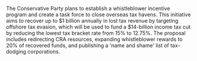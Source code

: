 The Conservative Party plans to establish a whistleblower incentive program and create a task force to close overseas tax havens. This initiative aims to recover up to $1 billion annually in lost tax revenue by targeting offshore tax evasion, which will be used to fund a $14-billion income tax cut by reducing the lowest tax bracket rate from 15% to 12.75%. The proposal includes redirecting CRA resources, expanding whistleblower rewards to 20% of recovered funds, and publishing a 'name and shame' list of tax-dodging corporations.
